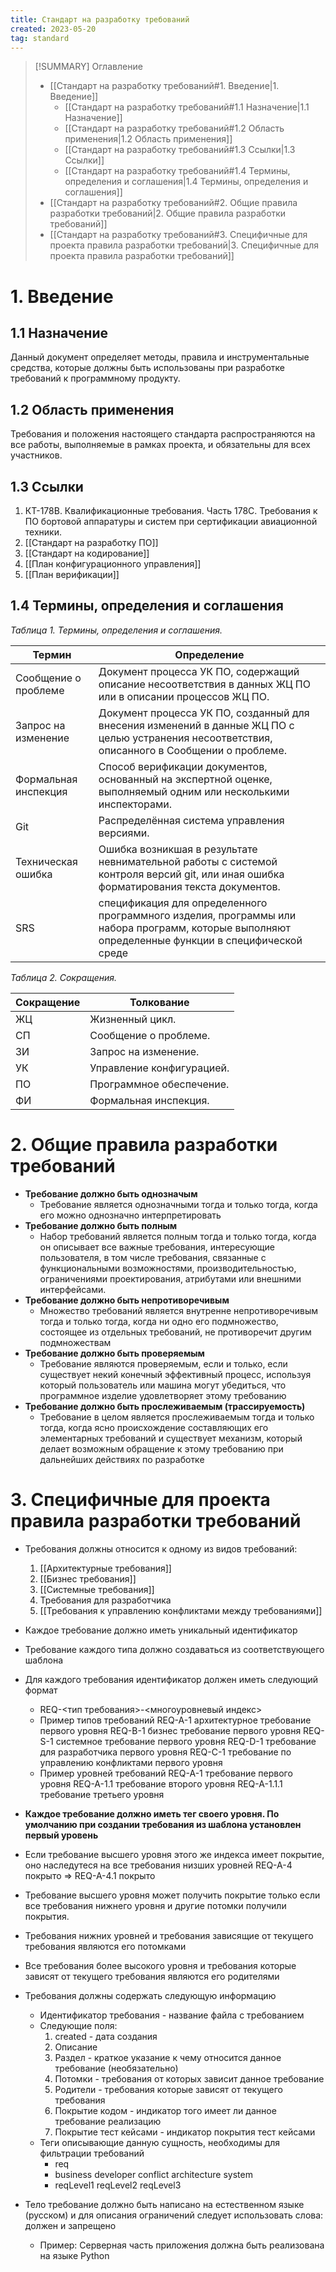```yaml
---
title: Стандарт на разработку требований
created: 2023-05-20
tag: standard
---
```


>[!SUMMARY] Оглавление
>- [[Стандарт на разработку требований#1. Введение|1. Введение]]
>    - [[Стандарт на разработку требований#1.1 Назначение|1.1 Назначение]]
>    - [[Стандарт на разработку требований#1.2 Область применения|1.2 Область применения]]
>    - [[Стандарт на разработку требований#1.3 Ссылки|1.3 Ссылки]]
>    - [[Стандарт на разработку требований#1.4 Термины, определения и соглашения|1.4 Термины, определения и соглашения]]
>- [[Стандарт на разработку требований#2. Общие правила разработки требований|2. Общие правила разработки требований]]
>- [[Стандарт на разработку требований#3. Специфичные для проекта правила разработки требований|3. Специфичные для проекта правила разработки требований]]

# 1. Введение

## 1.1 Назначение

Данный документ определяет методы, правила и инструментальные средства, которые должны быть использованы при разработке требований к программному продукту.

## 1.2 Область применения

Требования и положения настоящего стандарта распространяются на все работы, выполняемые в рамках проекта, и обязательны для всех участников.

## 1.3 Ссылки

1. КТ-178В. Квалификационные требования. Часть 178С. Требования к ПО бортовой аппаратуры и систем при сертификации авиационной техники.
2. [[Стандарт на разработку ПО]]
3. [[Стандарт на кодирование]]
6. [[План конфигурационного управления]]
8. [[План верификации]]

## 1.4 Термины, определения и соглашения

*Таблица 1. Термины, определения и соглашения.*

| Термин | Определение |
| --- | --- |
| Сообщение о проблеме | Документ процесса УК ПО, содержащий описание несоответствия в данных ЖЦ ПО или в описании процессов ЖЦ ПО. |
| Запрос на изменение | Документ процесса УК ПО, созданный для внесения изменений в данные ЖЦ ПО с целью устранения несоответствия, описанного в Сообщении о проблеме. |
| Формальная инспекция | Способ верификации документов, основанный на экспертной оценке, выполняемый одним или несколькими инспекторами. |
| Git | Распределённая система управления версиями. |
| Техническая ошибка | Ошибка возникшая в результате невнимательной работы с системой контроля версий git, или иная ошибка форматирования текста документов. |
| SRS | спецификация для определенного программного изделия, программы или набора программ, которые выполняют определенные функции в специфической среде |

*Таблица 2. Сокращения.*

| Сокращение | Толкование |
| --- | --- |
| ЖЦ | Жизненный цикл. |
| СП | Сообщение о проблеме. |
| ЗИ | Запрос на изменение. |
| УК | Управление конфигурацией. |
| ПО | Программное обеспечение. |
| ФИ | Формальная инспекция. |

# 2. Общие правила разработки требований

* **Требование должно быть однозначым**
	* Требование является однозначными тогда и только тогда, когда его можно однозначно интерпретировать                                                                                                                                                                                      
* **Требование должно быть полным**
	* Набор требований является полным тогда и только тогда, когда он описывает все важные требования, интересующие пользователя, в том числе требования, связанные с функциональными возможностями, производительностью, ограничениями проектирования, атрибутами или внешними интерфейсами.
 * **Требование должно быть непротиворечивым**
	 * Множество требований является внутренне непротиворечивым тогда и только тогда, когда ни одно его подмножество, состоящее из отдельных требований, не противоречит другим подмножествам
* **Требование должно быть проверяемым**
	* Требование являются проверяемым, если и только, если существует некий конечный эффективный процесс, используя который пользователь или машина могут убедиться, что программное изделие удовлетворяет этому требованию                                                              
* **Требование должно быть прослеживаемым (трассируемость)**
	* Требование в целом является прослеживаемым тогда и только тогда, когда ясно происхождение составляющих его элементарных требований и существует механизм, который делает возможным обращение к этому требованию при дальнейших действиях по разработке

# 3. Специфичные для проекта правила разработки требований

* Требования должны относится к одному из видов требований:  
	1. [[Архитектурные требования]] 
	2. [[Бизнес требования]] 
	3. [[Системные требования]] 
	4. Требования для разработчика
	5. [[Требования к управлению конфликтами между требованиями]] 

* Каждое требование должно иметь уникальный идентификатор
* Требование каждого типа должно создаваться из соответствующего шаблона
* Для каждого требования идентификатор должен иметь следующий формат
	* REQ-<тип требования>-<многоуровневый индекс>
	* Пример типов требований
		REQ-A-1 архитектурное требование первого уровня
		REQ-B-1 бизнес требование первого уровня
		REQ-S-1 системное требование первого уровня
		REQ-D-1 требование для разработчика первого уровня
		REQ-C-1 требование по управлению конфликтами первого уровня 
	* Пример уровней требований 
		REQ-A-1  требование первого уровня
		REQ-A-1.1 требование второго уровня
		REQ-A-1.1.1 требование третьего уровня
* **Каждое требование должно иметь тег своего уровня. По умолчанию при создании требования из шаблона установлен первый уровень**
* Если требование высшего уровня этого же индекса имеет покрытие, оно наследутеся на все требования низших уровней 
		REQ-A-4  покрыто => REQ-A-4.1 покрыто
* Требование высшего уровня может получить покрытие только если все требования нижнего уровня и другие потомки получили покрытия.
* Требования нижних уровней и требования зависящие от текущего требования являются его потомками
* Все требования более высокого уровня и требования которые зависят от текущего требования являются его родителями
* Требования должны содержать следующую информацию
	* Идентификатор требования - название файла с требованием
	* Следующие поля:
		1. created - дата создания
		2. Описание
		3. Раздел - краткое указание к чему относится данное требование (необязательно)
		4. Потомки - требования от которых зависит данное требование
		5. Родители - требования которые зависят от текущего требования
		6. Покрытие кодом - индикатор того имеет ли данное требование реализацию
		7. Покрытие тест кейсами - индикатор покрытия тест кейсами
	* Теги описывающие данную сущность, необходимы для фильтрации требований 
		* req 
		* business developer conflict architecture system 
		* reqLevel1 reqLevel2 reqLevel3 
* Тело требование должно быть написано на естественном языке (русском) и для описания ограничений следует использовать слова: должен и запрещено 
	* Пример: Серверная часть приложения должна быть реализована на языке Python


